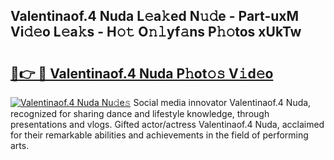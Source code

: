 ## Valentinaof.4 Nuda L𝚎a𝚔ed N𝚞𝚍e - Part-uxM Vi𝚍𝚎o L𝚎a𝚔s - H𝚘𝚝 O𝚗𝚕yf𝚊ns P𝚑𝚘tos xUkTw

# <h2><a href="http://kf5nby.oniu.top/?m=Valentinaof.4+Nuda">🔗👉 🔴 Valentinaof.4 Nuda P𝚑ot𝚘𝚜 V𝚒d𝚎o</a></h2>

[![Valentinaof.4 Nuda Nu𝚍e𝚜](https://i.imgur.com/0qMVB7G.gif)](http://kf5nby.oniu.top/?m=Valentinaof.4+Nuda)
Social media innovator Valentinaof.4 Nuda, recognized for sharing dance and lifestyle knowledge, through presentations and vlogs. Gifted actor/actress Valentinaof.4 Nuda, acclaimed for their remarkable abilities and achievements in the field of performing arts.  
